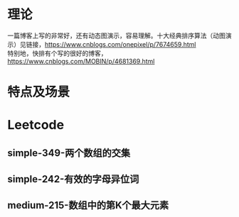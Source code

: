 # 理论
一篇博客上写的非常好，还有动态图演示，容易理解。十大经典排序算法（动图演示）见链接，https://www.cnblogs.com/onepixel/p/7674659.html  
特别地，快排有个写的很好的博客，https://www.cnblogs.com/MOBIN/p/4681369.html
# 特点及场景
# Leetcode
## simple-349-两个数组的交集
## simple-242-有效的字母异位词
## medium-215-数组中的第K个最大元素
